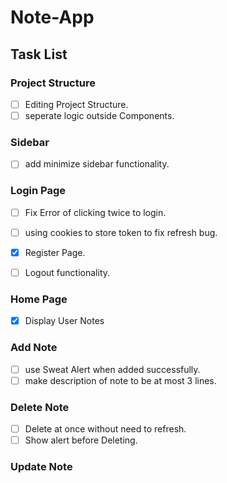 # Note-App

## Task List

### Project Structure

- [ ] Editing Project Structure.
- [ ] seperate logic outside Components.

### Sidebar

- [ ] add minimize sidebar functionality.

### Login Page

- [ ] Fix Error of clicking twice to login.
- [ ] using cookies to store token to fix refresh bug.

- [x] Register Page.

- [ ] Logout functionality.

### Home Page

- [x] Display User Notes

### Add Note

- [ ] use Sweat Alert when added successfully.
- [ ] make description of note to be at most 3 lines.

### Delete Note

- [ ] Delete at once without need to refresh.
- [ ] Show alert before Deleting.

### Update Note
